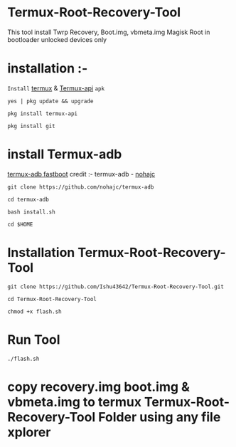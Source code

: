 # Termux-Root-Recovery-Tool
This tool install Twrp Recovery, Boot.img, vbmeta.img Magisk Root in bootloader unlocked devices only

# installation :- 

```Install``` [termux](https://f-droid.org/repo/com.termux_118.apk) & [Termux-api](https://f-droid.org/repo/com.termux.api_51.apk) ```apk```
```console
yes | pkg update && upgrade
```
```console
pkg install termux-api
```
```console
pkg install git
```
# install Termux-adb
[termux-adb fastboot](https://github.com/nohajc/termux-adb) credit :- termux-adb - [nohajc](https://github.com/nohajc)

```console
git clone https://github.com/nohajc/termux-adb
```
```console
cd termux-adb
```
```console
bash install.sh
```
```console
cd $HOME
```

# Installation Termux-Root-Recovery-Tool

```console
git clone https://github.com/Ishu43642/Termux-Root-Recovery-Tool.git
```

```console
cd Termux-Root-Recovery-Tool
```
```console
chmod +x flash.sh
```
# Run Tool 

```console
./flash.sh
```

# copy recovery.img boot.img & vbmeta.img to termux Termux-Root-Recovery-Tool Folder using any file xplorer 

